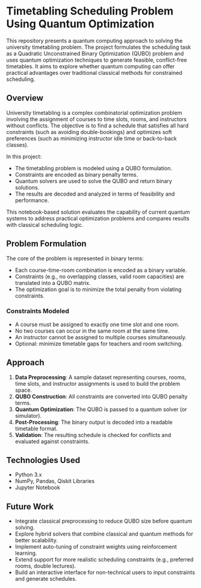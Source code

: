 # Timetabling Scheduling Problem Using Quantum Optimization

This repository presents a quantum computing approach to solving the university timetabling problem. The project formulates the scheduling task as a Quadratic Unconstrained Binary Optimization (QUBO) problem and uses quantum optimization techniques to generate feasible, conflict-free timetables. 
It aims to explore whether quantum computing can offer practical advantages over traditional classical methods for constrained scheduling.


## Overview

University timetabling is a complex combinatorial optimization problem involving the assignment of courses to time slots, rooms, and instructors without conflicts. 
The objective is to find a schedule that satisfies all hard constraints (such as avoiding double-bookings) and optimizes soft preferences (such as minimizing instructor idle time or back-to-back classes).

In this project:

- The timetabling problem is modeled using a QUBO formulation.
- Constraints are encoded as binary penalty terms.
- Quantum solvers are used to solve the QUBO and return binary solutions.
- The results are decoded and analyzed in terms of feasibility and performance.

This notebook-based solution evaluates the capability of current quantum systems to address practical optimization problems and 
compares results with classical scheduling logic.


## Problem Formulation

The core of the problem is represented in binary terms:

- Each course-time-room combination is encoded as a binary variable.
- Constraints (e.g., no overlapping classes, valid room capacities) are translated into a QUBO matrix.
- The optimization goal is to minimize the total penalty from violating constraints.

### Constraints Modeled

- A course must be assigned to exactly one time slot and one room.
- No two courses can occur in the same room at the same time.
- An instructor cannot be assigned to multiple courses simultaneously.
- Optional: minimize timetable gaps for teachers and room switching.


## Approach

1. **Data Preprocessing**: A sample dataset representing courses, rooms, time slots, and instructor assignments is used to build the problem space.
2. **QUBO Construction**: All constraints are converted into QUBO penalty terms.
3. **Quantum Optimization**: The QUBO is passed to a quantum solver (or simulator).
4. **Post-Processing**: The binary output is decoded into a readable timetable format.
5. **Validation**: The resulting schedule is checked for conflicts and evaluated against constraints.


## Technologies Used

- Python 3.x
- NumPy, Pandas, Qiskit Libraries
- Jupyter Notebook

## Future Work

- Integrate classical preprocessing to reduce QUBO size before quantum solving.
- Explore hybrid solvers that combine classical and quantum methods for better scalability.
- Implement auto-tuning of constraint weights using reinforcement learning.
- Extend support for more realistic scheduling constraints (e.g., preferred rooms, double lectures).
- Build an interactive interface for non-technical users to input constraints and generate schedules.




